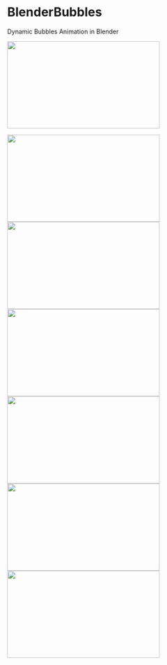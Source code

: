 # BlenderBubbles
Dynamic Bubbles Animation in Blender


<img src="https://github.com/Ladydiana/BlenderBubbles/blob/main/media/blue-transparent-rotation.gif" width="350" height="200" />

<img src="https://github.com/Ladydiana/BlenderBubbles/blob/main/media/transparent-particle.gif" width="350" height="200" /> <img src="https://github.com/Ladydiana/BlenderBubbles/blob/main/media/gradient-pink-particles.gif" width="350" height="200" />
<img src="https://github.com/Ladydiana/BlenderBubbles/blob/main/media/transparent-sunset-bkg.gif" width="350" height="200" /> <img src="https://github.com/Ladydiana/BlenderBubbles/blob/main/media/transparent-mountains.gif" width="350" height="200" />
<img src="https://github.com/Ladydiana/BlenderBubbles/blob/main/media/translucent-silver.gif" width="350" height="200" /> <img src="https://github.com/Ladydiana/BlenderBubbles/blob/main/media/translucent-gold.gif" width="350" height="200" />

